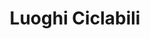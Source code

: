 ---
schema: opendataschema
title: Luoghi Ciclabili
organization: Openstreetmap
notes: Tutti i luoghi ciclabili di Prato. Mappati su Openstreetmap con tag 'highway=cycleway' e 'cycleway=...'. Aggiornati mensilmente.
resources:
  - name: 'Luoghi ciclabili'
    url: 'https://github.com/iltempe/opendataprato/blob/master/ciclabili.geojson'
    format: geojson
category:
  - Trasporti
  - Infrastrutture
  - Biciclette
maintainer: iltempe
maintainer_email: mtempestini@gmail.com
license: 'http://www.opendefinition.org/licenses/odc-odbl'
pubdate: 24/04/2016
---